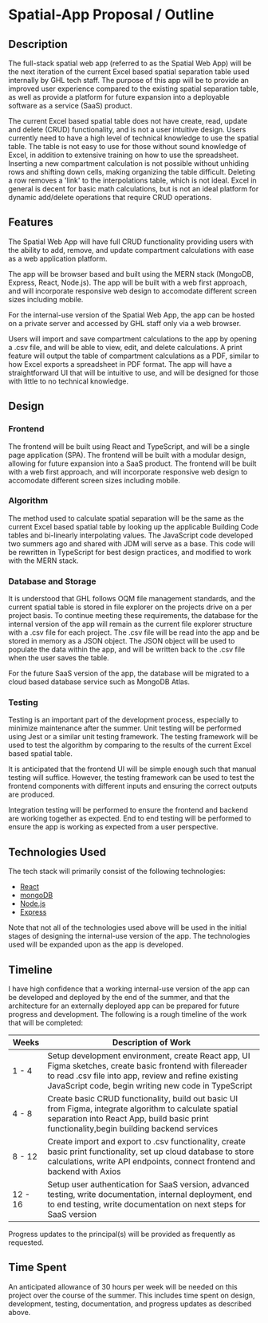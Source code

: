 # Spatial-App Proposal / Outline

## Description

<p>The full-stack spatial web app (referred to as the Spatial Web App) will be the next iteration of the current Excel based spatial separation table used internally by GHL tech staff.  The purpose of this app will be to provide an improved user experience compared to the existing spatial separation table, as well as provide a platform for future expansion into a deployable software as a service (SaaS) product.</p>

<p>The current Excel based spatial table does not have create, read, update and delete (CRUD) functionality, and is not a user intuitive design. Users currently need to have a high level of technical knowledge to use the spatial table.  The table is not easy to use for those without sound knowledge of Excel, in addition to extensive training on how to use the spreadsheet.  Inserting a new compartment calculation is not possible without unhiding rows and shifting down cells, making organizing the table difficult.  Deleting a row removes a 'link' to the interpolations table, which is not ideal.  Excel in general is decent for basic math calculations, but is not an ideal platform for dynamic add/delete operations that require CRUD operations.</p>

## Features

<p>The Spatial Web App will have full CRUD functionality providing users with the ability to add, remove, and update compartment calculations with ease as a web application platform.</p>

<p>The app will be browser based and built using the MERN stack (MongoDB, Express, React, Node.js). The app will be built with a web first approach, and will incorporate responsive web design to accomodate different screen sizes including mobile.</p>

<p>For the internal-use version of the Spatial Web App, the app can be hosted on a private server and accessed by GHL staff only via a web browser.</p>

<p>Users will import and save compartment calculations to the app by opening a .csv file, and will be able to view, edit, and delete calculations.  A print feature will output the table of compartment calculations as a PDF, similar to how Excel exports a spreadsheet in PDF format. The app will have a straightforward UI that will be intuitive to use, and will be designed for those with little to no technical knowledge.</p>

## Design

### Frontend

<p>The frontend will be built using React and TypeScript, and will be a single page application (SPA).  The frontend will be built with a modular design, allowing for future expansion into a SaaS product.  The frontend will be built with a web first approach, and will incorporate responsive web design to accomodate different screen sizes including mobile.</p>

### Algorithm

<p>The method used to calculate spatial separation will be the same as the current Excel based spatial table by looking up the applicable Building Code tables and bi-linearly interpolating values.  The JavaScript code developed two summers ago and shared with JDM will serve as a base.  This code will be rewritten in TypeScript for best design practices, and modified to work with the MERN stack.</p>

### Database and Storage

<p>It is understood that GHL follows OQM file management standards, and the current spatial table is stored in file explorer on the projects drive on a per project basis.  To continue meeting these requirements, the database for the internal version of the app will remain as the current file explorer structure with a .csv file for each project.  The .csv file will be read into the app and be stored in memory as a JSON object.  The JSON object will be used to populate the data within the app, and will be written back to the .csv file when the user saves the table.<p> 

<p>For the future SaaS version of the app, the database will be migrated to a cloud based database service such as MongoDB Atlas.</p> 

### Testing

<p>Testing is an important part of the development process, especially to minimize maintenance after the summer.  Unit testing will be performed using Jest or a similar unit testing framework. The testing framework will be used to test the algorithm by comparing to the results of the current Excel based spatial table.</p>

<p>It is anticipated that the frontend UI will be simple enough such that manual testing will suffice.  However, the testing framework can be used to test the frontend components with different inputs and ensuring the correct outputs are produced.</p> 

<p>Integration testing will be performed to ensure the frontend and backend are working together as expected. End to end testing will be performed to ensure the app is working as expected from a user perspective.</p> 

## Technologies Used

The tech stack will primarily consist of the following technologies:

- [React](https://reactjs.org/)
- [mongoDB](https://www.mongodb.com/)
- [Node.js](https://nodejs.org/en/)
- [Express](https://expressjs.com/)

Note that not all of the technologies used above will be used in the initial stages of designing the internal-use version of the app.  The technologies used will be expanded upon as the app is developed.

## Timeline

I have high confidence that a working internal-use version of the app can be developed and deployed by the end of the summer, and that the architecture for an externally deployed app can be prepared for future progress and development.  The following is a rough timeline of the work that will be completed:

| Weeks | Description of Work |
| --- | --- |
| 1 - 4 | Setup development environment, create React app, UI Figma sketches, create basic frontend with filereader to read .csv file into app, review and refine existing JavaScript code, begin writing new code in TypeScript |
| 4 - 8 | Create basic CRUD functionality, build out basic UI from Figma, integrate algorithm to calculate spatial separation into React App, build basic print functionality,begin building backend services |
| 8 - 12 | Create import and export to .csv functionality, create basic print functionality, set up cloud database to store calculations, write API endpoints, connect frontend and backend with Axios |
| 12 - 16 | Setup user authentication for SaaS version, advanced testing, write documentation, internal deployment, end to end testing, write documentation on next steps for SaaS version |

Progress updates to the principal(s) will be provided as frequently as requested.

## Time Spent

An anticipated allowance of 30 hours per week will be needed on this project over the course of the summer.  This includes time spent on design, development, testing, documentation, and progress updates as described above.